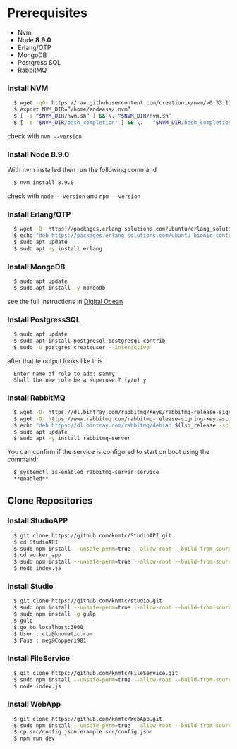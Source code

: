 # Prerequisites
- Nvm
- Node **8.9.0**
- Erlang/OTP
- MongoDB
- Postgress SQL
- RabbitMQ

### Install NVM
```sh
  $ wget -qO- https://raw.githubusercontent.com/creationix/nvm/v0.33.11/install.sh | bash
  $ export NVM_DIR=”/home/endeesa/.nvm”
  $ [ -s “$NVM_DIR/nvm.sh” ] && \. “$NVM_DIR/nvm.sh”
  $ [ -s "$NVM_DIR/bash_completion" ] && \.   "$NVM_DIR/bash_completion"
```
check with `nvm --version`

### Install Node 8.9.0
With nvm installed then run the following command
```sh
  $ nvm install 8.9.0
```
check with `node --version` and `npm --version`

### Install Erlang/OTP
```sh
  $ wget -O- https://packages.erlang-solutions.com/ubuntu/erlang_solutions.asc | sudo apt-key add -
  $ echo "deb https://packages.erlang-solutions.com/ubuntu bionic contrib" | sudo tee /etc/apt/sources.list.d/rabbitmq.list
  $ sudo apt update
  $ sudo apt -y install erlang
```
### Install MongoDB
```sh
  $ sudo apt update
  $ sudo apt install -y mongodb
```
see the full instructions in [Digital Ocean](https://www.digitalocean.com/community/tutorials/como-instalar-y-utilizar-postgresql-en-ubuntu-16-04-es)

### Install PostgressSQL
```sh
  $ sudo apt update
  $ sudo apt install postgresql postgresql-contrib
  $ sudo -u postgres createuser --interactive
```
after that te output looks like this
```
  Enter name of role to add: sammy
  Shall the new role be a superuser? (y/n) y
```
### Install RabbitMQ
```sh
  $ wget -O- https://dl.bintray.com/rabbitmq/Keys/rabbitmq-release-signing-key.asc | sudo apt-key add -
  $ wget -O- https://www.rabbitmq.com/rabbitmq-release-signing-key.asc | sudo apt-key add -
  $ echo "deb https://dl.bintray.com/rabbitmq/debian $(lsb_release -sc) main" | sudo tee /etc/apt/sources.list.d/rabbitmq.list  
  $ sudo apt update
  $ sudo apt -y install rabbitmq-server
```
You can confirm if the service is configured to start on boot using the command:
```sh
  $ systemctl is-enabled rabbitmq-server.service
  **enabled**
```
## Clone Repositories
### Install StudioAPP
```sh
  $ git clone https://github.com/knmtc/StudioAPI.git
  $ cd StudioAPI
  $ sudo npm install --unsafe-perm=true --allow-root --build-from-source
  $ cd worker_app
  $ sudo npm install --unsafe-perm=true --allow-root --build-from-source
  $ node index.js
```
### Install Studio
```sh
  $ git clone https://github.com/knmtc/studio.git
  $ sudo npm install --unsafe-perm=true --allow-root --build-from-source
  $ sudo npm install -g gulp
  $ gulp
  $ go to localhost:3000
  $ User : cto@knomatic.com
  $ Pass : meg@Copper1981
```
### Install FileService
```sh
  $ git clone https://github.com/knmtc/FileService.git
  $ sudo npm install --unsafe-perm=true --allow-root --build-from-source
  $ node index.js
```
### Install WebApp
```sh
  $ git clone https://github.com/knmtc/WebApp.git
  $ sudo npm install --unsafe-perm=true --allow-root --build-from-source
  $ cp src/config.json.example src/config.json
  $ npm run dev
```
